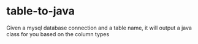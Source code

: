 # table-to-java
Given a mysql database connection and a table name, it will output a java class for you based on the column types
